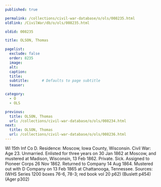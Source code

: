 ```yaml
---
published: true

permalink: /collections/civil-war-database/o/ols/008235.html
oldlink: /CivilWar/db/o/ols/008235.html

oldid: 008235

title: OLSON, Thomas

pagelist:
  exclude: false
  order: 8235
  image: 
  alt:
  caption:
  title:
  subtitle:      # Defaults to page subtitle
  teaser:

category: 
  - O 
  - OLS

previous:
  title: OLSON, Thomas
  url: /collections/civil-war-database/o/ols/008234.html  
next:
  title: OLSON, Thomas
  url: /collections/civil-war-database/o/ols/008236.html   
---
```

WI 15th Inf Co D. Residence: Moscow, Iowa County, Wisconsin. Civil War: Age 23. Unmarried. Enlisted for three years on 30 Jan 1862 at Moscow, and mustered at Madison, Wisconsin, 13 Feb 1862. Private. Sick. Assigned to Pioneer Corps 26 Nov 1862. Returned to Company 14 Aug 1864. Mustered out with D Company on 13 Feb 1865 at Chattanooga, Tennessee. Sources: (WHS Series 1200 boxes 76-6, 78-3; red book vol 20 p62) (Buslett p454) (Ager p302)